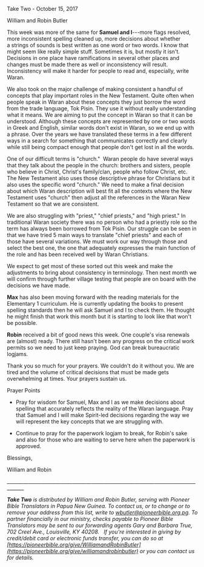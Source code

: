 Take Two - October 15, 2017

William and Robin Butler

This week was more of the same for **Samuel and I**---more flags
resolved, more inconsistent spelling cleaned up, more decisions about
whether a strings of sounds is best written as one word or two words.
I know that might seem like really simple stuff. Sometimes it is, but
mostly it isn't. Decisions in one place have ramifications in several
other places and changes must be made there as well or inconsistency
will result. Inconsistency will make it harder for people to read and,
especially, write Waran.

We also took on the major challenge of making consistent a handful of
concepts that play important roles in the New Testament. Quite often
when people speak in Waran about these concepts they just borrow the
word from the trade language, Tok Pisin. They use it without really
understanding what it means. We are aiming to put the concept in Waran
so that it can be understood. Although these concepts are represented by
one or two words in Greek and English, similar words don't exist in
Waran, so we end up with a phrase. Over the years we have translated
these terms in a few different ways in a search for something that
communicates correctly and clearly while still being compact enough that
people don't get lost in all the words.

One of our difficult terms is "church."  Waran people do have several
ways that they talk about the people in the church: brothers and
sisters, people who believe in Christ, Christ's family/clan, people who
follow Christ, etc. The New Testament also uses those descriptive phrase
for Christians but it also uses the specific word "church." We need to
make a final decision about which Waran description will best fit all
the contexts where the New Testament uses "church" then adjust all the
references in the Waran New Testament so that we are consistent.

We are also struggling with "priest," "chief priests," and "high
priest." In traditional Waran society there was no person who had a
priestly role so the term has always been borrowed from Tok Pisin. Our
struggle can be seen in that we have tried 5 main ways to translate
"chief priests" and each of those have several variations. We must work
our way through those and select the best one, the one that adequately
expresses the main function of the role and has been received well by
Waran Christians.

We expect to get most of these sorted out this week and make the
adjustments to bring about consistency in terminology. Then next month
we will confirm through further village testing that people are on board
with the decisions we have made.

**Max** has also been moving forward with the reading materials for the
Elementary 1 curriculum. He is currently updating the books to present
spelling standards then he will ask Samuel and I to check them. He
thought he might finish that work this month but it is starting to look
like that won't be possible.

**Robin** received a bit of good news this week. One couple's visa
renewals are (almost) ready. There still hasn't been any progress on the
critical work permits so we need to just keep praying. God can break
bureaucratic logjams.

Thank you so much for your prayers. We couldn't do it without you. We
are tired and the volume of critical decisions that must be made gets
overwhelming at times. Your prayers sustain us.

Prayer Points

-   Pray for wisdom for Samuel, Max and I as we make decisions about
    spelling that accurately reflects the reality of the Waran language.
    Pray that Samuel and I will make Spirit-led decisions regarding the
    way we will represent the key concepts that we are struggling with.

-   Continue to pray for the paperwork logjam to break, for Robin's sake
    and also for those who are waiting to serve here when the paperwork
    is approved.

Blessings,

William and Robin

\_\_\_\_\_\_\_\_\_\_\_\_\_\_\_\_\_\_\_\_\_\_\_\_\_\_\_\_\_\_\_\_\_\_\_\_\_\_\_\_\_\_\_\_\_\_\_\_\_\_\_\_\_\_\_\_\_\_\_\_\_\_\_\_\_\_\_\_\_\_\_\_\_\_\_\_\_\_\_\_\_\_\_\_\_

***Take Two** is distributed by William and Robin Butler, serving with
Pioneer Bible Translators in Papua New Guinea. To contact us, or to
change or to remove your address from this list, write to
<wbutler@pioneerbible.org.pg>. To partner financially in our ministry,
checks payable to Pioneer Bible Translators may be sent to our
forwarding agents Gary and Barbara True, 702 Creel Ave., Louisville, KY
40208.   If you're interested in giving by credit/debit card or
electronic funds transfer, you can do so at
[https://pioneerbible.org/give/WilliamandRobinButler](https://pioneerbible.org/give/williamandrobinbutler)
or you can contact us for details.*
